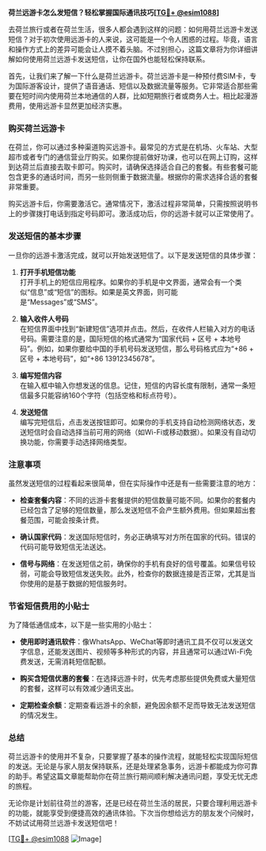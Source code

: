 **荷兰远游卡怎么发短信？轻松掌握国际通讯技巧[[TG💪+ @esim1088](https://t.me/s/esim1088)]**

去荷兰旅行或者在荷兰生活，很多人都会遇到这样的问题：如何用荷兰远游卡发送短信？对于初次使用远游卡的人来说，这可能是一个令人困惑的过程。毕竟，语言和操作方式上的差异可能会让人摸不着头脑。不过别担心，这篇文章将为你详细讲解如何使用荷兰远游卡发送短信，让你在国外也能轻松保持联系。

首先，让我们来了解一下什么是荷兰远游卡。荷兰远游卡是一种预付费SIM卡，专为国际游客设计，提供了语音通话、短信以及数据流量等服务。它非常适合那些需要在短时间内使用荷兰本地通信的人群，比如短期旅行者或商务人士。相比起漫游费用，使用远游卡显然更加经济实惠。

### **购买荷兰远游卡**

在荷兰，你可以通过多种渠道购买远游卡。最常见的方式是在机场、火车站、大型超市或者专门的通信营业厅购买。如果你提前做好功课，也可以在网上订购，这样到达荷兰后直接去取卡即可。购买时，请确保选择适合自己的套餐。有些套餐可能包含更多的通话时间，而另一些则侧重于数据流量。根据你的需求选择合适的套餐非常重要。

购买远游卡后，你需要激活它。通常情况下，激活过程非常简单，只需按照说明书上的步骤拨打电话到指定号码即可。激活成功后，你的远游卡就可以正常使用了。

### **发送短信的基本步骤**

一旦你的远游卡激活完成，就可以开始发送短信了。以下是发送短信的具体步骤：

1. **打开手机短信功能**  
   打开手机上的短信应用程序。如果你的手机是中文界面，通常会有一个类似“信息”或“短信”的图标。如果是英文界面，则可能是“Messages”或“SMS”。

2. **输入收件人号码**  
   在短信界面中找到“新建短信”选项并点击。然后，在收件人栏输入对方的电话号码。需要注意的是，国际短信的格式通常为“国家代码 + 区号 + 本地号码”。例如，如果你要给中国的手机号码发送短信，那么号码格式应为“+86 + 区号 + 本地号码”，如“+86 13912345678”。

3. **编写短信内容**  
   在输入框中输入你想发送的信息。记住，短信的内容长度有限制，通常一条短信最多只能容纳160个字符（包括空格和标点符号）。

4. **发送短信**  
   编写完短信后，点击发送按钮即可。如果你的手机支持自动检测网络状态，发送短信时会自动选择当前可用的网络（如Wi-Fi或移动数据）。如果没有自动切换功能，你需要手动选择网络类型。

### **注意事项**

虽然发送短信的过程看起来很简单，但在实际操作中还是有一些需要注意的地方：

- **检查套餐内容**：不同的远游卡套餐提供的短信数量可能不同。如果你的套餐内已经包含了足够的短信数量，那么发送短信不会产生额外费用。但如果超出套餐范围，可能会按条计费。
  
- **确认国家代码**：发送国际短信时，务必正确填写对方所在国家的代码。错误的代码可能导致短信无法送达。

- **信号与网络**：在发送短信之前，确保你的手机有良好的信号覆盖。如果信号较弱，可能会导致短信发送失败。此外，检查你的数据连接是否正常，尤其是当你使用的是基于数据的短信服务时。

### **节省短信费用的小贴士**

为了降低通信成本，以下是一些实用的小贴士：

- **使用即时通讯软件**：像WhatsApp、WeChat等即时通讯工具不仅可以发送文字信息，还能发送图片、视频等多种形式的内容，并且通常可以通过Wi-Fi免费发送，无需消耗短信配额。

- **购买含短信优惠的套餐**：在选择远游卡时，优先考虑那些提供免费或大量短信的套餐，这样可以有效减少通讯支出。

- **定期检查余额**：定期查看远游卡的余额，避免因余额不足而导致无法发送短信的情况发生。

### **总结**

荷兰远游卡的使用并不复杂，只要掌握了基本的操作流程，就能轻松实现国际短信的发送。无论是与家人朋友保持联系，还是处理紧急事务，远游卡都能成为你可靠的助手。希望这篇文章能帮助你在荷兰旅行期间顺利解决通讯问题，享受无忧无虑的旅程。

无论你是计划前往荷兰的游客，还是已经在荷兰生活的居民，只要合理利用远游卡的功能，就能享受到便捷高效的通讯体验。下次当你想给远方的朋友发个问候时，不妨试试用荷兰远游卡发送短信吧！

[[TG💪+ @esim1088](https://t.me/s/esim1088) ![Image](https://i.postimg.cc/4NQfJmqS/Snipaste-2025-05-13-00-14-12.png)]
